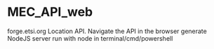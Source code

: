 # MEC_API_web

forge.etsi.org
Location API.
Navigate the API in the browser
generate NodeJS server
run with node in terminal/cmd/powershell
